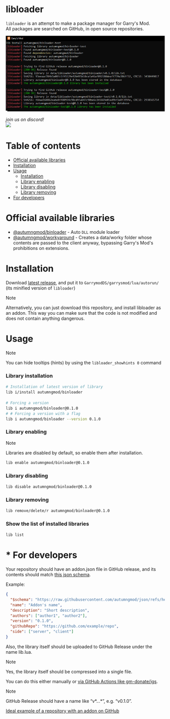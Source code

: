 # libloader
``libloader`` is an attempt to make a package manager for Garry's Mod. \
All packages are searched on GitHub, in open source repositories.

![showcase](./assets/showcase.png)

*join us on discord!*\
<a href="https://discord.gg/HspPfVkHGh">
  <img src="https://discordapp.com/api/guilds/1161025351099625625/widget.png?style=shield">
</a>

# Table of contents
* [Official available libraries](#official-available-libraries)
* [Installation](#installation)
* [Usage](#usage)
  * [Installation](#library-installation)
  * [Library enabling](#library-enabling)
  * [Library disabling](#library-disabling)
  * [Library removing](#library-removing)
* [For developers](#for-developers)

# Official available libraries
* [@autumngmod/binloader](https://github.com/autumngmod/binloader) - Auto ``DLL`` module loader
* [@autumngmod/workyaround](https://github.com/autumngmod/workyaround) - Creates a data/worky folder whose contents are passed to the client anyway, bypassing Garry's Mod's prohibitions on extensions.

# Installation
Download [latest release](https://github.com/autumngmod/libloader/releases/latest/download/libloader_minified.lua), and put it to ``GarrymodDS/garrysmod/lua/autorun/`` (its minified version of ``libloader``)

> [!NOTE]
> Alternatively, you can just download this repository, and install libloader as an addon. This way you can make sure that the code is not modified and does not contain anything dangerous.

# Usage
> [!NOTE]
> You can hide tooltips (hints) by using the ``libloader_showhints 0`` command

### Library installation
```bash
# Installation of latest version of library
lib i/install autumngmod/binloader

# Forcing a version
lib i autumngmod/binloader@0.1.0
# # Forcing a version with a flag
lib i autumngmod/binloader --version 0.1.0
```

### Library enabling
> [!NOTE]
> Libraries are disabled by default, so enable them after installation.

```bash
lib enable autumngmod/binloader@0.1.0
```

### Library disabling
```bash
lib disable autumngmod/binloader@0.1.0
```

### Library removing
```bash
lib remove/delete/r autumngmod/binloader@0.1.0
```

### Show the list of installed libraries
```bash
lib list
```

# * For developers
Your repository should have an addon.json file in GitHub release, and its contents should match [this json schema](https://raw.githubusercontent.com/autumngmod/json/refs/heads/main/addon.scheme.json).

Example:
```json
{
  "$schema": "https://raw.githubusercontent.com/autumngmod/json/refs/heads/main/addon.scheme.json",
  "name": "Addon's name",
  "description": "Short description",
  "authors": ["author1", "author2"],
  "version": "0.1.0",
  "githubRepo": "https://github.com/example/repo",
  "side": ["server", "client"]
}
```

Also, the library itself should be uploaded to GitHub Release under the name lib.lua.

> [!NOTE]
> Yes, the library itself should be compressed into a single file.

You can do this either manually or [via GitHub Actions like gm-donate/igs](https://github.com/GM-DONATE/IGS).

> [!NOTE]
> GitHub Release should have a name like “v*.*.*.*”, e.g. “v0.1.0”.

[Ideal example of a repository with an addon on GitHub](https://github.com/autumngmod/binloader)
